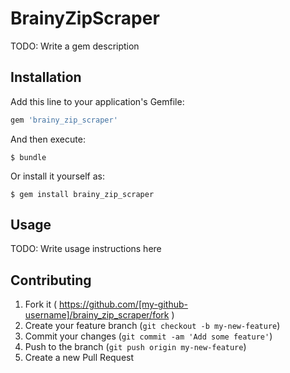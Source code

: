# BrainyZipScraper

TODO: Write a gem description

## Installation

Add this line to your application's Gemfile:

```ruby
gem 'brainy_zip_scraper'
```

And then execute:

    $ bundle

Or install it yourself as:

    $ gem install brainy_zip_scraper

## Usage

TODO: Write usage instructions here

## Contributing

1. Fork it ( https://github.com/[my-github-username]/brainy_zip_scraper/fork )
2. Create your feature branch (`git checkout -b my-new-feature`)
3. Commit your changes (`git commit -am 'Add some feature'`)
4. Push to the branch (`git push origin my-new-feature`)
5. Create a new Pull Request
